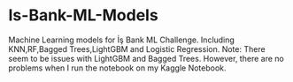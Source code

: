 # Is-Bank-ML-Models
Machine Learning models for İş Bank ML Challenge. Including KNN,RF,Bagged Trees,LightGBM and Logistic Regression.
Note: There seem to be issues with LightGBM and Bagged Trees. However, there are no problems when I run the notebook on my Kaggle Notebook.
